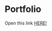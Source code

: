 # Portfolio

Open this link <a href="https://master--jamesvargasportfolio.netlify.app/"> HERE! <a/>
